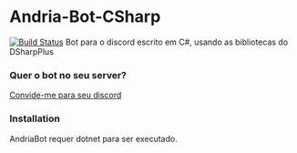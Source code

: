 # Andria-Bot-CSharp
[![Build Status](https://travis-ci.org/joemccann/dillinger.svg?branch=master)](https://andria.dev/AndriaBot)
Bot para o discord escrito em C#, usando as bibliotecas do DSharpPlus


### Quer o bot no seu server?

<a href="https://discord.com/oauth2/authorize?client_id=749976700644884601&permissions=8&redirect_uri=https%3A%2F%2Fwww.andria.dev%2Fandriabot&scope=bot">Convide-me para seu discord</a>

### Installation

AndriaBot requer dotnet para ser executado.

